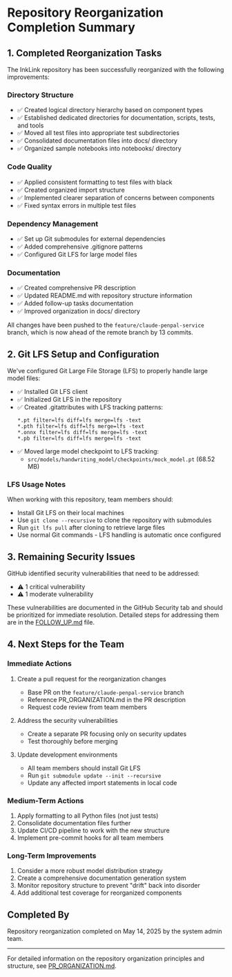 # Repository Reorganization Completion Summary

## 1. Completed Reorganization Tasks

The InkLink repository has been successfully reorganized with the following improvements:

### Directory Structure
- ✅ Created logical directory hierarchy based on component types
- ✅ Established dedicated directories for documentation, scripts, tests, and tools
- ✅ Moved all test files into appropriate test subdirectories
- ✅ Consolidated documentation files into docs/ directory
- ✅ Organized sample notebooks into notebooks/ directory

### Code Quality
- ✅ Applied consistent formatting to test files with black
- ✅ Created organized import structure
- ✅ Implemented clearer separation of concerns between components
- ✅ Fixed syntax errors in multiple test files

### Dependency Management
- ✅ Set up Git submodules for external dependencies
- ✅ Added comprehensive .gitignore patterns
- ✅ Configured Git LFS for large model files

### Documentation
- ✅ Created comprehensive PR description
- ✅ Updated README.md with repository structure information
- ✅ Added follow-up tasks documentation
- ✅ Improved organization in docs/ directory

All changes have been pushed to the `feature/claude-penpal-service` branch, which is now ahead of the remote branch by 13 commits.

## 2. Git LFS Setup and Configuration

We've configured Git Large File Storage (LFS) to properly handle large model files:

- ✅ Installed Git LFS client
- ✅ Initialized Git LFS in the repository
- ✅ Created .gitattributes with LFS tracking patterns:
  ```
  *.pt filter=lfs diff=lfs merge=lfs -text
  *.pth filter=lfs diff=lfs merge=lfs -text
  *.onnx filter=lfs diff=lfs merge=lfs -text
  *.pb filter=lfs diff=lfs merge=lfs -text
  ```
- ✅ Moved large model checkpoint to LFS tracking:
  - `src/models/handwriting_model/checkpoints/mock_model.pt` (68.52 MB)

### LFS Usage Notes

When working with this repository, team members should:
- Install Git LFS on their local machines
- Use `git clone --recursive` to clone the repository with submodules
- Run `git lfs pull` after cloning to retrieve large files
- Use normal Git commands - LFS handling is automatic once configured

## 3. Remaining Security Issues

GitHub identified security vulnerabilities that need to be addressed:

- ⚠️ 1 critical vulnerability
- ⚠️ 1 moderate vulnerability

These vulnerabilities are documented in the GitHub Security tab and should be prioritized for immediate resolution. Detailed steps for addressing them are in the [FOLLOW_UP.md](./FOLLOW_UP.md) file.

## 4. Next Steps for the Team

### Immediate Actions
1. Create a pull request for the reorganization changes
   - Base PR on the `feature/claude-penpal-service` branch
   - Reference PR_ORGANIZATION.md in the PR description
   - Request code review from team members

2. Address the security vulnerabilities
   - Create a separate PR focusing only on security updates
   - Test thoroughly before merging

3. Update development environments
   - All team members should install Git LFS
   - Run `git submodule update --init --recursive`
   - Update any affected import statements in local code

### Medium-Term Actions
1. Apply formatting to all Python files (not just tests)
2. Consolidate documentation files further
3. Update CI/CD pipeline to work with the new structure
4. Implement pre-commit hooks for all team members

### Long-Term Improvements
1. Consider a more robust model distribution strategy
2. Create a comprehensive documentation generation system
3. Monitor repository structure to prevent "drift" back into disorder
4. Add additional test coverage for reorganized components

## Completed By

Repository reorganization completed on May 14, 2025 by the system admin team.

---

For detailed information on the repository organization principles and structure, see [PR_ORGANIZATION.md](./PR_ORGANIZATION.md).

